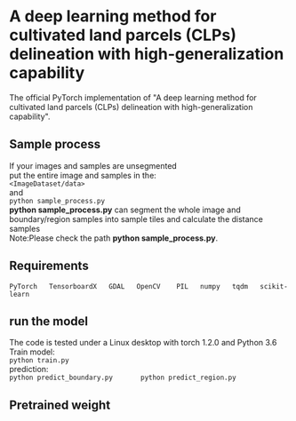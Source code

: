 # A deep learning method for cultivated land parcels (CLPs) delineation with high-generalization capability
The official PyTorch implementation of "A deep learning method for cultivated land parcels (CLPs) delineation with high-generalization capability".


## Sample process
If your images and samples are unsegmented<br>
put the entire image and samples in the:  
`<ImageDataset/data>`  
and   
`python sample_process.py`   <br>
**python sample_process.py** can segment the whole image and boundary/region samples into sample tiles 
and calculate the distance samples  
Note:Please check the path **python sample_process.py**.  


## Requirements
`PyTorch  
TensorboardX  
GDAL  
OpenCV   
PIL  
numpy  
tqdm  
scikit-learn`  <br>

## run the model
The code is tested under a Linux desktop with torch 1.2.0 and Python 3.6 <br>
Train model:<br>
`python train.py`<br>
prediction:<br>
`python predict_boundary.py      
python predict_region.py`<br>

## Pretrained weight

